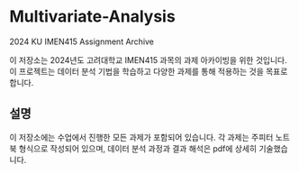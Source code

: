 # Multivariate-Analysis
2024 KU IMEN415 Assignment Archive

이 저장소는 2024년도 고려대학교 IMEN415 과목의 과제 아카이빙을 위한 것입니다. 이 프로젝트는 데이터 분석 기법을 학습하고 다양한 과제를 통해 적용하는 것을 목표로 합니다.

## 설명
이 저장소에는 수업에서 진행한 모든 과제가 포함되어 있습니다. 각 과제는 주피터 노트북 형식으로 작성되어 있으며, 데이터 분석 과정과 결과 해석은 pdf에 상세히 기술했습니다.
